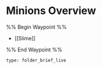 # Minions Overview

%% Begin Waypoint %%
- [[Slime]]

%% End Waypoint %%

 
```ccard
type: folder_brief_live
```
 
